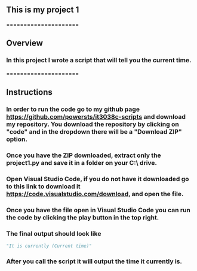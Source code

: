 ## This is my project 1

=====================

## Overview

### In this project I wrote a script that will tell you the current time.

=====================

## Instructions

### In order to run the code go to my github page https://github.com/powersts/it3038c-scripts and download my repository. You download the repository by clicking on "code" and in the dropdown there will be a "Download ZIP" option.

### Once you have the ZIP downloaded, extract only the project1.py and save it in a folder on your C:\ drive.

### Open Visual Studio Code, if you do not have it downloaded go to this link to download it https://code.visualstudio.com/download, and open the file.

### Once you have the file open in Visual Studio Code you can run the code by clicking the play button in the top right.

### The final output should look like
```python
"It is currently (Current time)"
```
### After you call the script it will output the time it currently is.
